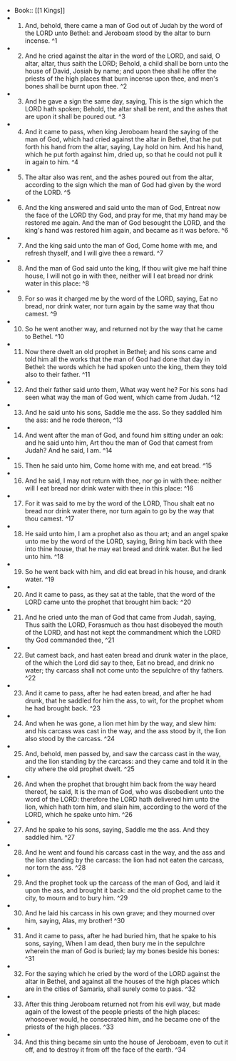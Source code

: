 - Book:: [[1 Kings]]
- 1. And, behold, there came a man of God out of Judah by the word of the LORD unto Bethel: and Jeroboam stood by the altar to burn incense. ^1
- 2. And he cried against the altar in the word of the LORD, and said, O altar, altar, thus saith the LORD; Behold, a child shall be born unto the house of David, Josiah by name; and upon thee shall he offer the priests of the high places that burn incense upon thee, and men's bones shall be burnt upon thee. ^2
- 3. And he gave a sign the same day, saying, This is the sign which the LORD hath spoken; Behold, the altar shall be rent, and the ashes that are upon it shall be poured out. ^3
- 4. And it came to pass, when king Jeroboam heard the saying of the man of God, which had cried against the altar in Bethel, that he put forth his hand from the altar, saying, Lay hold on him. And his hand, which he put forth against him, dried up, so that he could not pull it in again to him. ^4
- 5. The altar also was rent, and the ashes poured out from the altar, according to the sign which the man of God had given by the word of the LORD. ^5
- 6. And the king answered and said unto the man of God, Entreat now the face of the LORD thy God, and pray for me, that my hand may be restored me again. And the man of God besought the LORD, and the king's hand was restored him again, and became as it was before. ^6
- 7. And the king said unto the man of God, Come home with me, and refresh thyself, and I will give thee a reward. ^7
- 8. And the man of God said unto the king, If thou wilt give me half thine house, I will not go in with thee, neither will I eat bread nor drink water in this place: ^8
- 9. For so was it charged me by the word of the LORD, saying, Eat no bread, nor drink water, nor turn again by the same way that thou camest. ^9
- 10. So he went another way, and returned not by the way that he came to Bethel. ^10
- 11. Now there dwelt an old prophet in Bethel; and his sons came and told him all the works that the man of God had done that day in Bethel: the words which he had spoken unto the king, them they told also to their father. ^11
- 12. And their father said unto them, What way went he? For his sons had seen what way the man of God went, which came from Judah. ^12
- 13. And he said unto his sons, Saddle me the ass. So they saddled him the ass: and he rode thereon, ^13
- 14. And went after the man of God, and found him sitting under an oak: and he said unto him, Art thou the man of God that camest from Judah? And he said, I am. ^14
- 15. Then he said unto him, Come home with me, and eat bread. ^15
- 16. And he said, I may not return with thee, nor go in with thee: neither will I eat bread nor drink water with thee in this place: ^16
- 17. For it was said to me by the word of the LORD, Thou shalt eat no bread nor drink water there, nor turn again to go by the way that thou camest. ^17
- 18. He said unto him, I am a prophet also as thou art; and an angel spake unto me by the word of the LORD, saying, Bring him back with thee into thine house, that he may eat bread and drink water. But he lied unto him. ^18
- 19. So he went back with him, and did eat bread in his house, and drank water. ^19
- 20. And it came to pass, as they sat at the table, that the word of the LORD came unto the prophet that brought him back: ^20
- 21. And he cried unto the man of God that came from Judah, saying, Thus saith the LORD, Forasmuch as thou hast disobeyed the mouth of the LORD, and hast not kept the commandment which the LORD thy God commanded thee, ^21
- 22. But camest back, and hast eaten bread and drunk water in the place, of the which the Lord did say to thee, Eat no bread, and drink no water; thy carcass shall not come unto the sepulchre of thy fathers. ^22
- 23. And it came to pass, after he had eaten bread, and after he had drunk, that he saddled for him the ass, to wit, for the prophet whom he had brought back. ^23
- 24. And when he was gone, a lion met him by the way, and slew him: and his carcass was cast in the way, and the ass stood by it, the lion also stood by the carcass. ^24
- 25. And, behold, men passed by, and saw the carcass cast in the way, and the lion standing by the carcass: and they came and told it in the city where the old prophet dwelt. ^25
- 26. And when the prophet that brought him back from the way heard thereof, he said, It is the man of God, who was disobedient unto the word of the LORD: therefore the LORD hath delivered him unto the lion, which hath torn him, and slain him, according to the word of the LORD, which he spake unto him. ^26
- 27. And he spake to his sons, saying, Saddle me the ass. And they saddled him. ^27
- 28. And he went and found his carcass cast in the way, and the ass and the lion standing by the carcass: the lion had not eaten the carcass, nor torn the ass. ^28
- 29. And the prophet took up the carcass of the man of God, and laid it upon the ass, and brought it back: and the old prophet came to the city, to mourn and to bury him. ^29
- 30. And he laid his carcass in his own grave; and they mourned over him, saying, Alas, my brother! ^30
- 31. And it came to pass, after he had buried him, that he spake to his sons, saying, When I am dead, then bury me in the sepulchre wherein the man of God is buried; lay my bones beside his bones: ^31
- 32. For the saying which he cried by the word of the LORD against the altar in Bethel, and against all the houses of the high places which are in the cities of Samaria, shall surely come to pass. ^32
- 33. After this thing Jeroboam returned not from his evil way, but made again of the lowest of the people priests of the high places: whosoever would, he consecrated him, and he became one of the priests of the high places. ^33
- 34. And this thing became sin unto the house of Jeroboam, even to cut it off, and to destroy it from off the face of the earth. ^34
